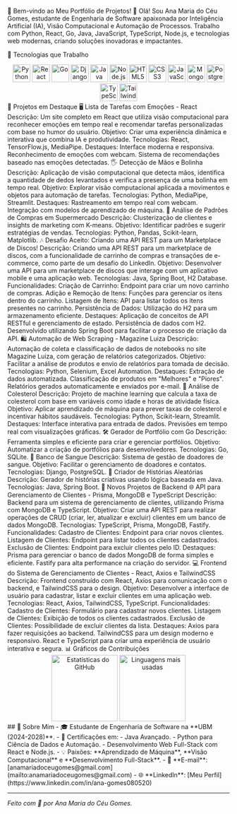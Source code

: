 🎨 Bem-vindo ao Meu Portfólio de Projetos! 👋
Olá! Sou Ana Maria do Céu Gomes, estudante de Engenharia de Software apaixonada por Inteligência Artificial (IA), Visão Computacional e Automação de Processos.
Trabalho com Python, React, Go, Java, JavaScript, TypeScript, Node.js, e tecnologias web modernas, criando soluções inovadoras e impactantes.

🚀 Tecnologias que Trabalho
<div align="center"> <img src="https://cdn.jsdelivr.net/gh/devicons/devicon/icons/python/python-original.svg" alt="Python" width="40" height="40"/> <img src="https://cdn.jsdelivr.net/gh/devicons/devicon/icons/react/react-original.svg" alt="React" width="40" height="40"/> <img src="https://cdn.jsdelivr.net/gh/devicons/devicon/icons/go/go-original.svg" alt="Go" width="40" height="40"/> <img src="https://cdn.jsdelivr.net/gh/devicons/devicon/icons/django/django-plain.svg" alt="Django" width="40" height="40"/> <img src="https://cdn.jsdelivr.net/gh/devicons/devicon/icons/java/java-original.svg" alt="Java" width="40" height="40"/> <img src="https://cdn.jsdelivr.net/gh/devicons/devicon/icons/nodejs/nodejs-original.svg" alt="Node.js" width="40" height="40"/> <img src="https://cdn.jsdelivr.net/gh/devicons/devicon/icons/html5/html5-original.svg" alt="HTML5" width="40" height="40"/> <img src="https://cdn.jsdelivr.net/gh/devicons/devicon/icons/css3/css3-original.svg" alt="CSS3" width="40" height="40"/> <img src="https://cdn.jsdelivr.net/gh/devicons/devicon/icons/javascript/javascript-original.svg" alt="JavaScript" width="40" height="40"/> <img src="https://cdn.jsdelivr.net/gh/devicons/devicon/icons/mongodb/mongodb-original.svg" alt="MongoDB" width="40" height="40"/> <img src="https://cdn.jsdelivr.net/gh/devicons/devicon/icons/postgresql/postgresql-original.svg" alt="PostgreSQL" width="40" height="40"/> <img src="https://cdn.jsdelivr.net/gh/devicons/devicon/icons/typescript/typescript-original.svg" alt="TypeScript" width="40" height="40"/> <img src="https://cdn.jsdelivr.net/gh/devicons/devicon/icons/tailwindcss/tailwindcss-plain.svg" alt="TailwindCSS" width="40" height="40"/> </div>
📂 Projetos em Destaque
🖥️ Lista de Tarefas com Emoções - React
Descrição: Um site completo em React que utiliza visão computacional para reconhecer emoções em tempo real e recomendar tarefas personalizadas com base no humor do usuário.
Objetivo: Criar uma experiência dinâmica e interativa que combina IA e produtividade.
Tecnologias: React, TensorFlow.js, MediaPipe.
Destaques:
Interface moderna e responsiva.
Reconhecimento de emoções com webcam.
Sistema de recomendações baseado nas emoções detectadas.
🖐️ Detecção de Mãos e Bolinha
Descrição: Aplicação de visão computacional que detecta mãos, identifica a quantidade de dedos levantados e verifica a presença de uma bolinha em tempo real.
Objetivo: Explorar visão computacional aplicada a movimentos e objetos para automação de tarefas.
Tecnologias: Python, MediaPipe, Streamlit.
Destaques:
Rastreamento em tempo real com webcam.
Integração com modelos de aprendizado de máquina.
🛒 Análise de Padrões de Compras em Supermercado
Descrição: Clusterização de clientes e insights de marketing com K-means.
Objetivo: Identificar padrões e sugerir estratégias de vendas.
Tecnologias: Python, Pandas, Scikit-learn, Matplotlib.
🎶 Desafio Aceito: Criando uma API REST para um Marketplace de Discos!
Descrição: Criando uma API REST para um marketplace de discos, com a funcionalidade de carrinho de compras e transações de e-commerce, como parte de um desafio do LinkedIn.
Objetivo: Desenvolver uma API para um marketplace de discos que interage com um aplicativo mobile e uma aplicação web.
Tecnologias: Java, Spring Boot, H2 Database.
Funcionalidades:
Criação de Carrinho: Endpoint para criar um novo carrinho de compras.
Adição e Remoção de Itens: Funções para gerenciar os itens dentro do carrinho.
Listagem de Itens: API para listar todos os itens presentes no carrinho.
Persistência de Dados: Utilização do H2 para um armazenamento eficiente.
Destaques:
Aplicação de conceitos de API RESTful e gerenciamento de estado.
Persistência de dados com H2.
Desenvolvido utilizando Spring Boot para facilitar o processo de criação da API.
🛍️ Automação de Web Scraping - Magazine Luiza
Descrição: Automação de coleta e classificação de dados de notebooks no site Magazine Luiza, com geração de relatórios categorizados.
Objetivo: Facilitar a análise de produtos e envio de relatórios para tomada de decisão.
Tecnologias: Python, Selenium, Excel Automation.
Destaques:
Extração de dados automatizada.
Classificação de produtos em "Melhores" e "Piores".
Relatórios gerados automaticamente e enviados por e-mail.
🧬 Análise de Colesterol
Descrição: Projeto de machine learning que calcula a taxa de colesterol com base em variáveis como idade e horas de atividade física.
Objetivo: Aplicar aprendizado de máquina para prever taxas de colesterol e incentivar hábitos saudáveis.
Tecnologias: Python, Scikit-learn, Streamlit.
Destaques:
Interface interativa para entrada de dados.
Previsões em tempo real com visualizações gráficas.
🛠️ Gerador de Portfólio com Go
Descrição: Ferramenta simples e eficiente para criar e gerenciar portfólios.
Objetivo: Automatizar a criação de portfólios para desenvolvedores.
Tecnologias: Go, SQLite.
💉 Banco de Sangue
Descrição: Sistema de gestão de doadores de sangue.
Objetivo: Facilitar o gerenciamento de doadores e contatos.
Tecnologias: Django, PostgreSQL.
📖 Criador de Histórias Aleatórias
Descrição: Gerador de histórias criativas usando lógica baseada em Java.
Tecnologias: Java, Spring Boot.
🚀 Novos Projetos de Backend
🌐 API para Gerenciamento de Clientes - Prisma, MongoDB e TypeScript
Descrição: Backend para um sistema de gerenciamento de clientes, utilizando Prisma com MongoDB e TypeScript.
Objetivo: Criar uma API REST para realizar operações de CRUD (criar, ler, atualizar e excluir) clientes em um banco de dados MongoDB.
Tecnologias: TypeScript, Prisma, MongoDB, Fastify.
Funcionalidades:
Cadastro de Clientes: Endpoint para criar novos clientes.
Listagem de Clientes: Endpoint para listar todos os clientes cadastrados.
Exclusão de Clientes: Endpoint para excluir clientes pelo ID.
Destaques:
Prisma para gerenciar o banco de dados MongoDB de forma simples e eficiente.
Fastify para alta performance na criação do servidor.
💻 Frontend do Sistema de Gerenciamento de Clientes - React, Axios e TailwindCSS
Descrição: Frontend construído com React, Axios para comunicação com o backend, e TailwindCSS para o design.
Objetivo: Desenvolver a interface de usuário para cadastrar, listar e excluir clientes em uma aplicação web.
Tecnologias: React, Axios, TailwindCSS, TypeScript.
Funcionalidades:
Cadastro de Clientes: Formulário para cadastrar novos clientes.
Listagem de Clientes: Exibição de todos os clientes cadastrados.
Exclusão de Clientes: Possibilidade de excluir clientes da lista.
Destaques:
Axios para fazer requisições ao backend.
TailwindCSS para um design moderno e responsivo.
React e TypeScript para criar uma experiência de usuário interativa e segura.
📊 Gráficos de Contribuições
<div align="center"> <img src="https://github-readme-stats.vercel.app/api?username=Annnaceu&show_icons=true&theme=radical" alt="Estatísticas do GitHub" height="150"/> <img src="https://github-readme-stats.vercel.app/api/top-langs/?username=Annnaceu&layout=compact&theme=radical" alt="Linguagens mais usadas" height="150"/> </div>
## 🌟 Sobre Mim
- 🎓 Estudante de Engenharia de Software na **UBM (2024-2028)**.
- 🎯 Certificações em:
  - Java Avançado.
  - Python para Ciência de Dados e Automação.
  - Desenvolvimento Web Full-Stack com React e Node.js.
- 💡 Paixões: **Aprendizado de Máquina**, **Visão Computacional** e **Desenvolvimento Full-Stack**.
- 📧 **E-mail**: [anamariadoceugomes@gmail.com](mailto:anamariadoceugomes@gmail.com)  
- 🌐 **LinkedIn**: [Meu Perfil](https://www.linkedin.com/in/ana-gomes080520)

---

*Feito com 💖 por Ana Maria do Céu Gomes.*


       


